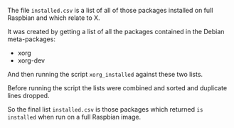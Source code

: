 
The file `installed.csv` is a list of all of those packages installed
on full Raspbian and which relate to X.

It was created by getting a list of all the packages contained in the
Debian meta-packages:

* xorg
* xorg-dev

And then running the script `xorg_installed` against these two lists.

Before running the script the lists were combined and sorted and
duplicate lines dropped.

So the final list `installed.csv` is those packages which returned `is
installed` when run on a full Raspbian image.
